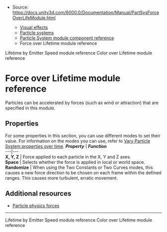 * Source: https://docs.unity3d.com/6000.0/Documentation/Manual/PartSysForceOverLifeModule.html

  * [Visual effects](https://docs.unity3d.com/6000.0/Documentation/Manual/visual-effects.html)
  * [Particle systems](https://docs.unity3d.com/6000.0/Documentation/Manual/ParticleSystems.html)
  * [Particle System module component reference](https://docs.unity3d.com/6000.0/Documentation/Manual/ParticleSystemModules.html)
  * Force over Lifetime module reference


[](https://docs.unity3d.com/6000.0/Documentation/Manual/PartSysLifetimeByEmitterSpeedModule.html)
Lifetime by Emitter Speed module reference
[](https://docs.unity3d.com/6000.0/Documentation/Manual/PartSysColorOverLifeModule.html)
Color over Lifetime module reference
# Force over Lifetime module reference
Particles can be accelerated by forces (such as wind or attraction) that are specified in this module.
## Properties
For some properties in this section, you can use different modes to set their value. For information on the modes you can use, refer to [Vary Particle System properties over time](https://docs.unity3d.com/6000.0/Documentation/Manual/varying-particle-system-properties-over-time.html).
**_Property_** | **_Function_**  
---|---  
**X, Y, Z** | Force applied to each particle in the X, Y and Z axes.  
**Space** | Selects whether the force is applied in local or world space.  
**Randomize** | When using the Two Constants or Two Curves modes, this causes a new force direction to be chosen on each frame within the defined ranges. This causes more turbulent, erratic movement.  
## Additional resources
  * [Particle physics forces](https://docs.unity3d.com/6000.0/Documentation/Manual/particle-physics-forces.html)


* * *
[](https://docs.unity3d.com/6000.0/Documentation/Manual/PartSysLifetimeByEmitterSpeedModule.html)
Lifetime by Emitter Speed module reference
[](https://docs.unity3d.com/6000.0/Documentation/Manual/PartSysColorOverLifeModule.html)
Color over Lifetime module reference

